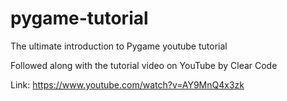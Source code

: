 # pygame-tutorial
The ultimate introduction to Pygame youtube tutorial

Followed along with the tutorial video on YouTube by Clear Code

Link: https://www.youtube.com/watch?v=AY9MnQ4x3zk

